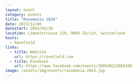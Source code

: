 ```yaml
---
layout: event
category: events
title: "Ravemania 2024"
date: 2023/12/06
datestart: 2024/03/30
location: Limmatstrasse 118, 8005 Zürich, Switzerland
hosts:
  - Ravefield
links:
  - title: Website
    url: https://ravefield.com
  - title: Facebook
    url: https://www.facebook.com/events/268549222866100
image: /assets/img/events/ravemania-2024.jpg
---
```

